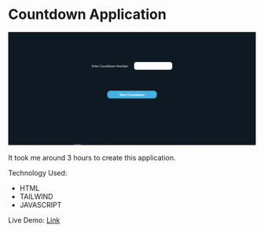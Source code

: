 # Countdown Application

![thumbnail](./Thumbnail.PNG)

It took me around 3 hours to create this application.

Technology Used:
- HTML
- TAILWIND
- JAVASCRIPT


Live Demo: [Link](https://countdown-app-umang.netlify.app/)
